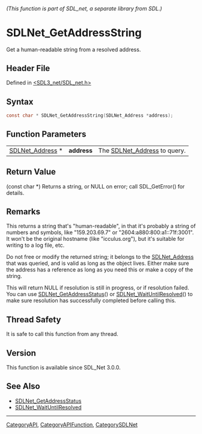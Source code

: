 ###### (This function is part of SDL_net, a separate library from SDL.)
# SDLNet_GetAddressString

Get a human-readable string from a resolved address.

## Header File

Defined in [<SDL3_net/SDL_net.h>](https://github.com/libsdl-org/SDL_net/blob/main/include/SDL3_net/SDL_net.h)

## Syntax

```c
const char * SDLNet_GetAddressString(SDLNet_Address *address);
```

## Function Parameters

|                                    |             |                                                |
| ---------------------------------- | ----------- | ---------------------------------------------- |
| [SDLNet_Address](SDLNet_Address) * | **address** | The [SDLNet_Address](SDLNet_Address) to query. |

## Return Value

(const char *) Returns a string, or NULL on error; call SDL_GetError() for
details.

## Remarks

This returns a string that's "human-readable", in that it's probably a
string of numbers and symbols, like "159.203.69.7" or
"2604:a880:800:a1::71f:3001". It won't be the original hostname (like
"icculus.org"), but it's suitable for writing to a log file, etc.

Do not free or modify the returned string; it belongs to the
[SDLNet_Address](SDLNet_Address) that was queried, and is valid as long as
the object lives. Either make sure the address has a reference as long as
you need this or make a copy of the string.

This will return NULL if resolution is still in progress, or if resolution
failed. You can use [SDLNet_GetAddressStatus](SDLNet_GetAddressStatus)() or
[SDLNet_WaitUntilResolved](SDLNet_WaitUntilResolved)() to make sure
resolution has successfully completed before calling this.

## Thread Safety

It is safe to call this function from any thread.

## Version

This function is available since SDL_Net 3.0.0.

## See Also

- [SDLNet_GetAddressStatus](SDLNet_GetAddressStatus)
- [SDLNet_WaitUntilResolved](SDLNet_WaitUntilResolved)

----
[CategoryAPI](CategoryAPI), [CategoryAPIFunction](CategoryAPIFunction), [CategorySDLNet](CategorySDLNet)

